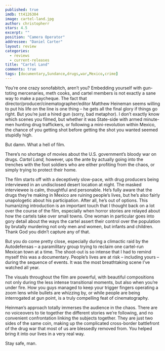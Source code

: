 ```yaml
---
published: true
imdb: tt4126304
image: cartel-land.jpg
author: christopherr
stars: 4.5
excerpt: ""
position: "Camera Operator"
addressee: "Daniel Carter"
layout: review
categories: 
  - reviews
  - current-releases
title: "Cartel Land"
comments: true
tags: [documentary,Sundance,drugs,war,Mexico,crime]
---
```

You’re one crazy sonofabitch, aren’t you? Embedding yourself with gun-toting mercenaries, meth cooks, and cartel members is not exactly a sane way to make a paycheque. The fact that director/producer/cinematographer/editor Matthew Heineman seems willing to put his life on the line is one thing – he gets all the final glory if things go right. But you’re just a hired gun (sorry, bad metaphor). I don’t exactly know which scenes you filmed, but whether it was State-side with armed minute-men hunting drug traffickers, or following a mini-revolution within Mexico, the chance of you getting shot before getting the shot you wanted seemed stupidly high. 

But damn. What a hell of film.

There’s no shortage of movies about the U.S. government’s bloody war on drugs.  _Cartel Land,_ however, ups the ante by actually going into the trenches with the foot soldiers who are either profiting from the chaos, or simply trying to protect their home. 

The film starts off with a deceptively slow-pace, with drug producers being interviewed in an undisclosed desert location at night. The masked interviewee is calm, thoughtful and personable. He’s fully aware that the drugs they’re making in Mexico are ruining people’s lives, but he’s also fairly unapologetic about his participation. After all, he’s out of options. This humanizing introduction is an important touch that I thought back on a lot over the course of the film, especially when horror stories are relayed about how the cartels take over small towns. One woman in particular goes into gory detail about the ways the cartel assert their control over the population by brutally murdering not only men and women, but infants and children. Thank God you didn’t capture any of that.

But you do come pretty close, especially during a climactic raid by the Autodefensas – a paramilitary group trying to reclaim one cartel-run Mexican town at a time. The shoot-out is so intense that I had to remind myself this was a documentary. People’s lives are at risk – including yours – during the sequence of events. It was the most breathtaking scene I’ve watched all year. 

The visuals throughout the film are powerful, with beautiful compositions not only during the less intense transitional moments, but also when you’re under fire. How you guys managed to keep your trigger fingers operating a zoom lens while bullets are whizzing by, or while people are being interrogated at gun point, is a truly compelling feat of cinematography.   

Heinman’s approach totally immerses the audience in the chaos. There are no voiceovers to tie together the different stories we’re following, and no convenient confrontation linking the subjects together. They are just two sides of the same coin, making up the complicated cross-border battlefront of the drug war that most of us are blessedly removed from. You helped bring it into our lives in a very real way.

Stay safe, man.